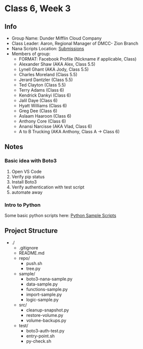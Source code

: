 # Class 6, Week 3 

## Info

- Group Name: Dunder Mifflin Cloud Company
- Class Leader: Aaron, Regional Manager of DMCC- Zion Branch
- Nana Scripts Location: [Submissions](https://github.com/aaron-dm-mcdonald/class-6-week-3/tree/main/src)
- Members of group: 
    - FORMAT: Facebook Profile (Nickname if applicable, Class)
    - Alexander Shaw (AKA Alex, Class 5.5)
    - Lynell Ghant (AKA Jody, Class 5.5)
    - Charles Moreland (Class 5.5)
    - Jerard Dantzler (Class 5.5)
    - Ted Clayton (Class 5.5)
    - Terry Adams (Class 6)
    - Kendrick Dankyi (Class 6)
    - Jalil Daye (Class 6)
    - Hyatt Williams (Class 6)
    - Greg Dee (Class 6)
    - Aslaam Haaroon (Class 6)
    - Anthony Core (Class 6)
    - Anansi Narcisse (AKA Vlad, Class 6)
    - A to B Trucking (AKA Anthony, Class A -> Class 6)




## Notes

### Basic idea with Boto3

1) Open VS Code
2) Verify pip status
3) Install Boto3 
4) Verify authentication with test script
5) automate away

### Intro to Python
Some basic python scripts here: 
[Python Sample Scripts](https://github.com/aaron-dm-mcdonald/class-6-week-3/tree/main/sample)



## Project Structure

- ./
    - .gitignore
    - README.md
    - repo/
        - push.sh
        - tree.py
    - sample/
        - boto3-nana-sample.py
        - data-sample.py
        - functions-sample.py
        - import-sample.py
        - logic-sample.py
    - src/
        - cleanup-snapshot.py
        - restore-volume.py
        - volume-backups.py
    - test/
        - boto3-auth-test.py
        - entry-point.sh
        - py-check.sh